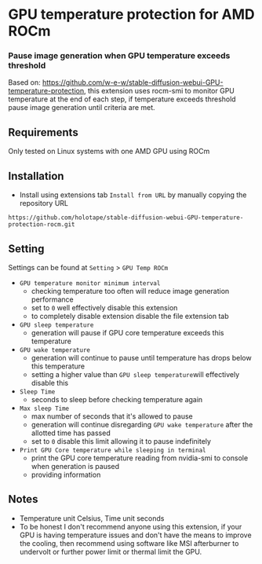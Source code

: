 # GPU temperature protection for AMD ROCm
### Pause image generation when GPU temperature exceeds threshold
Based on: https://github.com/w-e-w/stable-diffusion-webui-GPU-temperature-protection, 
this extension uses rocm-smi to monitor GPU temperature at the end of each step, if temperature exceeds threshold pause image generation until criteria are met.

## Requirements
Only tested on Linux systems with one AMD GPU using ROCm

## Installation
- Install using extensions tab `Install from URL` by manually copying the repository URL
```
https://github.com/holotape/stable-diffusion-webui-GPU-temperature-protection-rocm.git
```

## Setting
Settings can be found at `Setting` > `GPU Temp ROCm`

- `GPU temperature monitor minimum interval`
    - checking temperature too often will reduce image generation performance
    - set to `0` well effectively disable this extension
    - to completely disable extension disable the file extension tab
- `GPU sleep temperature`
    - generation will pause if GPU core temperature exceeds this temperature
- `GPU wake temperature`
    - generation will continue to pause until temperature has drops below this temperature 
    - setting a higher value than `GPU sleep temperature`will effectively disable this
- `Sleep Time`
    - seconds to sleep before checking temperature again
- `Max sleep Time` 
    - max number of seconds that it's allowed to pause
    - generation will continue disregarding `GPU wake temperature` after the allotted time has passed
    - set to `0` disable this limit allowing it to pause indefinitely
- `Print GPU Core temperature while sleeping in terminal`
    - print the GPU core temperature reading from nvidia-smi to console when generation is paused
    - providing information

## Notes
- Temperature unit Celsius, Time unit seconds
- To be honest I don't recommend anyone using this extension, if your GPU is having temperature issues and don't have the means to improve the cooling, then recommend using software like MSI afterburner to undervolt or further power limit or thermal limit the GPU.
